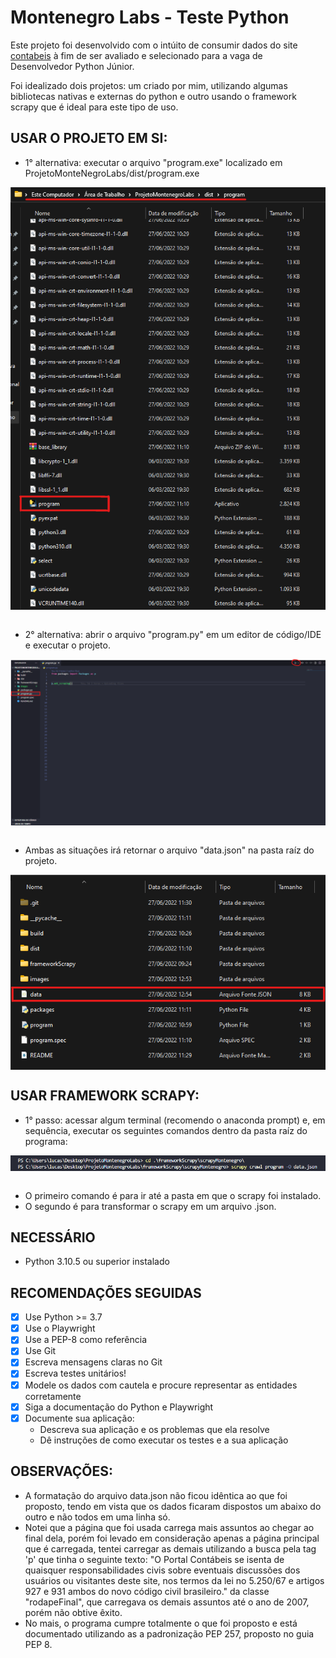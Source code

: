 # Montenegro Labs - Teste Python 

Este projeto foi desenvolvido com o intúito de consumir dados do site <a href="https://www.contabeis.com.br/conteudo/">contabeis</a> à fim de ser avaliado e selecionado para a vaga de Desenvolvedor Python Júnior.

Foi idealizado dois projetos: um criado por mim, utilizando algumas bibliotecas nativas e externas do python e outro usando o framework scrapy que é ideal para este tipo de uso. 

## USAR O PROJETO EM SI:
 - 1° alternativa: executar o arquivo "program.exe" localizado em ProjetoMonteNegroLabs/dist/program.exe
 
<div align="center">
 <img align="center" src='https://github.com/lucasptcastro/ProjetoMonteNegroLabs/blob/main/images/local%20do%20program.exe.png'>
</div>
 
 <br>
 
 - 2° alternativa: abrir o arquivo "program.py" em um editor de código/IDE e executar o projeto.
 
<div align="center">
 <img align="center" src='https://github.com/lucasptcastro/ProjetoMonteNegroLabs/blob/main/images/executar%20programa.py.png'>
</div>

<br>

 - Ambas as situações irá retornar o arquivo "data.json" na pasta raíz do projeto.
 
<div align="center">
 <img align="center" src='https://github.com/lucasptcastro/ProjetoMonteNegroLabs/blob/main/images/local%20do%20data.json.png'>
</div>
 

## USAR FRAMEWORK SCRAPY:
 - 1° passo: acessar algum terminal (recomendo o anaconda prompt) e, em sequência, executar os seguintes comandos dentro da pasta raíz do programa:
 
<div align="center">
 <img align="center" src='https://github.com/lucasptcastro/ProjetoMonteNegroLabs/blob/main/images/comandos%20framework%20scrapy.png'>
</div>

<br>

 - O primeiro comando é para ir até a pasta em que o scrapy foi instalado.
 - O segundo é para transformar o scrapy em um arquivo .json.

## NECESSÁRIO
 - Python 3.10.5 ou superior instalado


## RECOMENDAÇÕES SEGUIDAS

- [x] Use Python >= 3.7
- [x] Use o Playwright
- [x] Use a PEP-8 como referência
- [x] Use Git
- [x] Escreva mensagens claras no Git
- [x] Escreva testes unitários!
- [x] Modele os dados com cautela e procure representar as entidades corretamente
- [x] Siga a documentação do Python e Playwright
- [x] Documente sua aplicação:
  - Descreva sua aplicação e os problemas que ela resolve
  - Dê instruções de como executar os testes e a sua aplicação

## OBSERVAÇÕES:

 - A formatação do arquivo data.json não ficou idêntica ao que foi proposto, tendo em vista que os dados ficaram dispostos um abaixo do outro e não todos em uma linha só.
 - Notei que a página que foi usada carrega mais assuntos ao chegar ao final dela, porém foi levado em consideração apenas a página principal que é carregada, tentei carregar as demais utilizando a busca pela tag 'p' que tinha o seguinte texto: "O Portal Contábeis se isenta de quaisquer responsabilidades civis sobre eventuais discussões dos usuários ou visitantes deste site, nos termos da lei no 5.250/67 e artigos 927 e 931 ambos do novo código civil brasileiro." da classe "rodapeFinal", que carregava os demais assuntos até o ano de 2007, porém não obtive êxito.
 - No mais, o programa cumpre totalmente o que foi proposto e está documentado utilizando as a padronização PEP 257, proposto no guia PEP 8.

